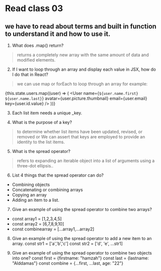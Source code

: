 # Read class 03
## we have to read about terms and built in function to understand it and how to use it.

1. What does .map() return?
> returns a completely new array with the same amount of data and modified elements.

2. If I want to loop through an array and display each value in JSX, how do I do that in React?
> we can use map or forEach to loop through an array for example:
 
 {this.state.users.map((user) => (
          <User
            name={`${user.name.first} ${user.name.last}`}
            avatar={user.picture.thumbnail}
            email={user.email}
            key={user.id.value}
          />
        ))}
  
3. Each list item needs a unique _key.

4. What is the purpose of a key?
> to determine whether list items have been updated, revised, or removed or We can assert that keys are employed to provide an identity to the list items.


5. What is the spread operator?
> refers to expanding an iterable object into a list of arguments using a three-dot ellipsis..

6. List 4 things that the spread operator can do?
 - Combining objects
 - Concatenating or combining arrays
 - Copying an array
 - Adding an item to a list.
 
7. Give an example of using the spread operator to combine two arrays?
 - const array1 = [1,2,3,4,5]
 - const array2 = [6,7,8,9,10]
 - const combinearray = [...array1,...array2]

8. Give an example of using the spread operator to add a new item to an array.
const str1 = ['a','b','c']
const str2 = ['d', 'e', ...str1]

9. Give an example of using the spread operator to combine two objects into one?
const first = {firstname: "hamzah"}
const last = {lastname: "Alddamas"}
const combine = {...first, ...last, age: "22"}

